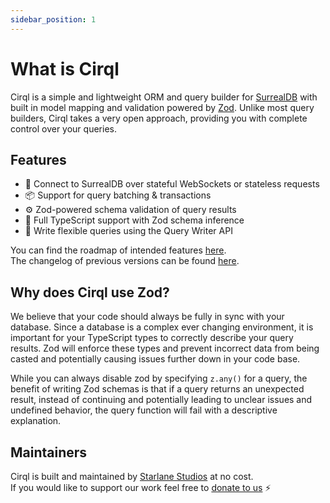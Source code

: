 ```yaml
---
sidebar_position: 1
---
```


# What is Cirql

Cirql is a simple and lightweight ORM and query builder for <a href="https://surrealdb.com/">SurrealDB</a> with
built in model mapping and validation powered by <a href="https://github.com/colinhacks/zod">Zod</a>.
Unlike most query builders, Cirql takes a very open approach, providing you with complete control over your queries.

## Features
- 🔗 Connect to SurrealDB over stateful WebSockets or stateless requests
- 📦 Support for query batching & transactions
- ⚙️ Zod-powered schema validation of query results
- 📝 Full TypeScript support with Zod schema inference
- 💎 Write flexible queries using the Query Writer API

You can find the roadmap of intended features [here](https://github.com/StarlaneStudios/cirql/blob/main/ROADMAP.md).<br />
The changelog of previous versions can be found [here](https://github.com/StarlaneStudios/cirql/blob/main/CHANGELOG.md).

## Why does Cirql use Zod?
We believe that your code should always be fully in sync with your database. Since a database is a complex ever changing environment, it is important for your TypeScript types to correctly describe your query results. Zod will enforce these types and prevent incorrect data from being casted and potentially causing issues further down in your code base.

While you can always disable zod by specifying `z.any()` for a query, the benefit of writing Zod schemas is that if a query returns an unexpected result, instead of continuing and potentially leading to unclear issues and undefined behavior, the query function will fail with a descriptive explanation.

## Maintainers
Cirql is built and maintained by <a href="https://starlane.studio/">Starlane Studios</a> at no cost.<br />
If you would like to support our work feel free to [donate to us](https://paypal.me/StarlaneStudios) ⚡
